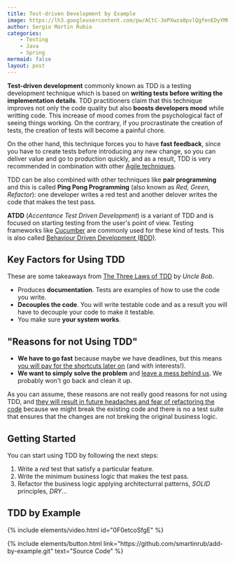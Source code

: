 ```yaml
---
title: Test-driven Development by Example
image: https://lh3.googleusercontent.com/pw/ACtC-3ePXwza8pvlQgfenEDyYMRWaaOdi6vX9l-jOzOyuIXSoFxvd5vQIqC7wG6oKeuK5b1m7Og3hWBJ7Tl422kIhn0NA75pyAJyI6AprtczqhqOVKyMHd2L4WCz879kfZNm8djth07kpFVzbxmfRGARocrl=w640-h426-no?authuser=1
author: Sergio Martin Rubio
categories:
    - Testing
    - Java
    - Spring
mermaid: false
layout: post
---
```


**Test-driven development** commonly known as TDD is a testing development technique which is based on **writing tests before writing the implementation details**. TDD practitioners claim that this technique improves not only the code quality but also **boosts developers mood** while writting code. This increase of mood comes from the psychological fact of seeing things working. On the contrary, if you procrastinate the creation of tests, the creation of tests will become a painful chore.

On the other hand, this technique forces you to have **fast feedback**, since you have to create tests before introducing any new change, so you can deliver value and go to production quickly, and as a result, TDD is very recommended in combination with other [Agile techniques](https://sergiomartinrubio.com/articles/agile-development-best-practices/#test-driven-development-tdd).

TDD can be also combined with other techniques like **pair programming** and this is called **Ping Pong Programming** (also known as *Red, Green, Refactor*): one developer writes a red test and another delover writes the code that makes the test pass.

**ATDD** (*Accentance Test Driven Development*) is a variant of TDD and is focused on starting testing from the user's point of view. Testing frameworks like [Cucumber](https://sergiomartinrubio.com/articles/cucumber-a-bdd-framework-for-java-and-spring/) are commonly used for these kind of tests. This is also called [Behaviour Driven Development (BDD)](https://sergiomartinrubio.com/articles/bdd-fundamentals/).

## Key Factors for Using TDD

These are some takeaways from [The Three Laws of TDD](https://www.youtube.com/watch?v=qkblc5WRn-U) by *Uncle Bob*.

- Produces **documentation**. Tests are examples of how to use the code you write.
- **Decouples the code**. You will write testable code and as a result you will have to decouple your code to make it testable.
- You make sure **your system works**.

## "Reasons for not Using TDD"

- **We have to go fast** because maybe we have deadlines, but this means <u>you will pay for the shortcuts later on</u> (and with interests!).
- **We want to simply solve the problem** and <u>leave a mess behind us</u>. We probably won't go back and clean it up.

As you can assume, these reasons are not really good reasons for not using TDD, and <u>they will result in future headaches and fear of refactoring the code</u> because we might break the existing code and there is no a test suite that ensures that the changes are not breking the original business logic.

## Getting Started

You can start using TDD by following the next steps:

1. Write a *red* test that satisfy a particular feature.
2. Write the minimum business logic that makes the test pass.
3. Refactor the business logic applying architecturral patterns, *SOLID* principles, *DRY*...

## TDD by Example

{% include elements/video.html id="0F0etcoSfgE" %}

<p class="text-center">
{% include elements/button.html link="https://github.com/smartinrub/add-by-example.git" text="Source Code" %}
</p>

